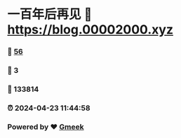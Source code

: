 # 一百年后再见 :link: https://blog.00002000.xyz 
### :page_facing_up: [56](https://blog.00002000.xyz/tag.html) 
### :speech_balloon: 3 
### :hibiscus: 133814 
### :alarm_clock: 2024-04-23 11:44:58 
### Powered by :heart: [Gmeek](https://github.com/Meekdai/Gmeek)
